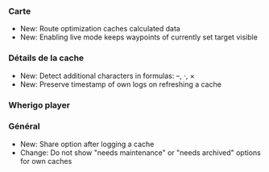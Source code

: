 
### Carte
- New: Route optimization caches calculated data
- New: Enabling live mode keeps waypoints of currently set target visible

### Détails de la cache
- New: Detect additional characters in formulas: –, ⋅, ×
- New: Preserve timestamp of own logs on refreshing a cache

### Wherigo player

### Général
- New: Share option after logging a cache
- Change: Do not show "needs maintenance" or "needs archived" options for own caches

